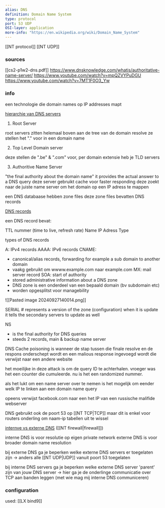 ```yaml
---
alias: DNS
definition: Domain Name System
type: protocol
port: 53 UDP
OSI-layer: application
more-info: "https://en.wikipedia.org/wiki/Domain_Name_System"
---
```

[[NT protocol]]
[[NT UDP]]
### sources

[[cs2-p1w2-dns.pdf]]
https://www.dnsknowledge.com/whatis/authoritative-name-server/
https://www.youtube.com/watch?v=mpQZVYPuDGU
https://www.youtube.com/watch?v=7MT1F0O3_Yw

### info

een technologie die domain names op IP addresses mapt

<u>hierarchie van DNS servers</u>

1. Root Server

root servers zitten helemaal boven aan de tree van de domain resolve
ze stellen het "." voor in een domain name

2. Top Level Domain server

deze stellen de ".be" & ".com" voor, per domain extensie heb je TLD servers

3. Authoritive Name Server

"the final authority about the domain name"
it provides the actual answer to a DNS query
deze server gebruikt cache voor faster responding
deze zoekt naar de juiste name server om het domain op een IP adress te mappen

een DNS databaase hebben zone files
deze zone files bevatten DNS records

<u>DNS records</u>

een DNS record bevat:

TTL nummer (time to live, refresh rate)
Name
IP Adress 
Type

types of DNS records

A: IPv4 records
AAAA: IPv6 records
CNAME: 
- canonical/alias records, forwarding for example a sub domain to another domain
- vaakg gebruikt om wwww.example.com naar example.com
MX: mail server record
SOA: start of authority
- stored administrative information about a DNS zone
- DNS zone is een onderdeel van een bepaald domain (bv subdomain etc)
- worden opgesplitst voor managebility

![[Pasted image 20240927140014.png]]

SERIAL # represents a version of the zone (configuration)
when it is update it tells the secondary servers to update as well

NS
- is the final authority for DNS queries
- steeds 2 records, main & backup name server

DNS Cache poisoning is wanneer de stap tussen die finale resolve en de respons onderschept wordt en een malious response ingevoegd wordt die verwijst naar een andere website

het moeilijke in deze attack is om de query ID te achterhalen.
vroeger was het een counter die cumuleerde. nu is het een randomized nummer.

als het lukt om een name server over te nemen is het mogelijk om eender welk IP te linken aan een domain name query

opeens verwijst facebook.com naar een het IP van een russische malifide webserver 

DNS gebruikt ook de poort 53 op [[NT TCP|TCP]] maar dit is enkel voor routers onderling om naam-ip tabellen uit te wissel

<u>internve vs externe DNS</u> ([[NT firewall|firewall]])

interne DNS is voor resolutie op eigen private network
externe DNS is voor broader domain name resolution

bij externe DNS ga je beperken welke externe DNS servers er toegelaten zijn
-> anders alle [[NT UDP|UDP]] vanuit poort 53 toegelaten

bij interne DNS servers ga je beperken welke externe DNS server 'parent' zijn van jouw DNS server
-> hier ga je de onderlinge communicatie over TCP aan banden leggen (met wie mag mij interne DNS communiceren)


### configuration

used: [[LX bind9]]



